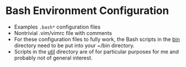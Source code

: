# Bash Environment Configuration

* Examples `.bash*` configuration files
* Nontrivial .vim/vimrc file with comments
* For these configuration files to fully work, the Bash
  scripts in the [bin](bin) directory need to be put into
  your ~/bin directory.
* Scripts in the [util](util) directory are of for particular
  purposes for me and probably not of general interest.
